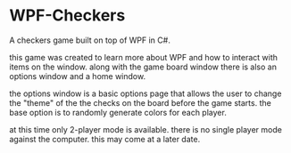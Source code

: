 # WPF-Checkers
A checkers game built on top of WPF in C#. 

this game was created to learn more about WPF and how to interact with items on the window. along with the game board window there is also an options window and a home window. 

 the options window is a basic options page that allows the user to change the "theme" of the the checks on the board before the game starts. the base option is to randomly generate colors for each player.
 
 at this time only 2-player mode is available. there is no single player mode against the computer. this may come at a later date.
 
 
